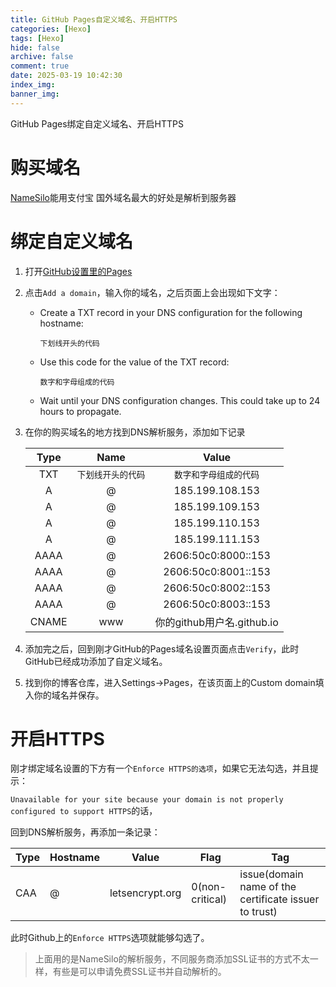 ```yaml
---
title: GitHub Pages自定义域名、开启HTTPS
categories: [Hexo]
tags: [Hexo]
hide: false
archive: false
comment: true
date: 2025-03-19 10:42:30
index_img:
banner_img:
---
```


GitHub Pages绑定自定义域名、开启HTTPS

<!-- more -->

# 购买域名
[NameSilo](https://www.namesilo.com)能用支付宝
国外域名最大的好处是解析到服务器
# 绑定自定义域名
1. 打开[GitHub设置里的Pages](https://github.com/settings/pages)

2. 点击`Add a domain`，输入你的域名，之后页面上会出现如下文字：

   - Create a TXT record in your DNS configuration for the following hostname: 

     `下划线开头的代码`

   - Use this code for the value of the TXT record: 

     `数字和字母组成的代码`

   - Wait until your DNS configuration changes. This could take up to 24 hours to propagate.

3. 在你的购买域名的地方找到DNS解析服务，添加如下记录

   | Type  |        Name        |           Value            |
   | :---: | :----------------: | :------------------------: |
   |  TXT  | `下划线开头的代码` |   `数字和字母组成的代码`   |
   |   A   |         @          |      185.199.108.153       |
   |   A   |         @          |      185.199.109.153       |
   |   A   |         @          |      185.199.110.153       |
   |   A   |         @          |      185.199.111.153       |
   | AAAA  |         @          |    2606:50c0:8000::153     |
   | AAAA  |         @          |    2606:50c0:8001::153     |
   | AAAA  |         @          |    2606:50c0:8002::153     |
   | AAAA  |         @          |    2606:50c0:8003::153     |
   | CNAME |        www         | 你的github用户名.github.io |

4. 添加完之后，回到刚才GitHub的Pages域名设置页面点击`Verify`，此时GitHub已经成功添加了自定义域名。
5. 找到你的博客仓库，进入Settings->Pages，在该页面上的Custom domain填入你的域名并保存。

# 开启HTTPS

刚才绑定域名设置的下方有一个`Enforce HTTPS的选项`，如果它无法勾选，并且提示：

`Unavailable for your site because your domain is not properly configured to support HTTPS`的话，

回到DNS解析服务，再添加一条记录：

| Type | Hostname | Value           | Flag            | Tag                                                   |
| ---- | -------- | --------------- | --------------- | ----------------------------------------------------- |
| CAA  | @        | letsencrypt.org | 0(non-critical) | issue(domain name of the certificate issuer to trust) |

此时Github上的`Enforce HTTPS`选项就能够勾选了。
> 上面用的是NameSilo的解析服务，不同服务商添加SSL证书的方式不太一样，有些是可以申请免费SSL证书并自动解析的。